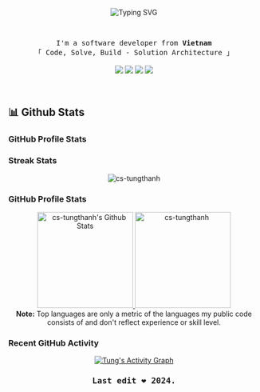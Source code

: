 
<!-- Wellcome -->
<p align="center">
  <a style="text-decoration:none" href="https://git.io/typing-svg">
    <img src="https://readme-typing-svg.demolab.com?font=Fira+Code&pause=1000&width=435&lines=Hi%2C+My+name+is+Tung+Thanh" alt="Typing SVG" />
  </a>
</p>
&nbsp;

<!-- Profile -->
<p align="center">
    <samp>
        I'm a software developer from <b>Vietnam</b><br>
        「 Code, Solve, Build - Solution Architecture</b> 」<br>
    </samp>
    <br>
    <!-- Typescript -->
    <a style="text-decoration:none" href="https://github.com/cs-tungthanh?tab=repositories" target="_blank">
        <img src="https://img.shields.io/badge/TypeScript-007ACC?style=flat-square&logo=Typescript&logoColor=white">
    </a>
    <!-- Golang -->
    <a style="text-decoration:none" href="https://github.com/cs-tungthanh?tab=repositories" target="_blank">
        <img src="https://img.shields.io/badge/Go-00ADD8?style=flat-square&logo=go&logoColor=white">
    </a>
    <!-- Python -->
    <a style="text-decoration:none" href="https://github.com/cs-tungthanh?tab=repositories" target="_blank">
        <img src="https://img.shields.io/badge/Python-3776AB?style=flat-square&logo=Python&logoColor=white">
    </a>
    <!-- Nodejs -->
    <a style="text-decoration:none" href="https://github.com/cs-tungthanh?tab=repositories" target="_blank">
        <img src="https://img.shields.io/badge/Node.js-43853D?style=flat-square&logo=node.js&logoColor=white">
    </a>
</p>
&nbsp;

## 📊 Github Stats

### GitHub Profile Stats

### Streak Stats

<p align="center"><img src="https://github-readme-streak-stats.herokuapp.com/?user=cs-tungthanh&theme=algolia" alt="cs-tungthanh" /></p>

### GitHub Profile Stats

<p align="center">
    <a href="https://github-readme-stats.vercel.app/api?username=cs-tungthanh&show_icons=true&count_private=true&theme=algolia">
        <img alt="cs-tungthanh's Github Stats" src="https://github-readme-stats-sigma-five.vercel.app/api?username=cs-tungthanh&show_icons=true&count_private=true&theme=algolia" height="192px"/>
    </a>
    <a href="[https://github.com/cs-tungthanh](https://github-readme-stats.vercel.app/api/top-langs?username=cs-tungthanh&show_icons=true&locale=en&layout=compact&theme=algolia)">
        <img src="https://github-readme-stats-sigma-five.vercel.app/api/top-langs?username=cs-tungthanh&show_icons=true&locale=en&layout=compact&theme=algolia" alt="cs-tungthanh" height="192px"/>
    </a>
    <br/><b>Note:</b> Top languages are only a metric of the languages my public code consists of and don't reflect experience or skill level.
</p>

### Recent GitHub Activity

<p align="center">
    <a href="https://github-readme-activity-graph.vercel.app/graph?username=cs-tungthanh&custom_title=Tung%20Thanh%27s%20Contribution%20Graph&theme=react-dark">
        <img alt="Tung's Activity Graph" src="https://github-readme-activity-graph.vercel.app/graph?username=cs-tungthanh&custom_title=Tung%20Thanh%27s%20Contribution%20Graph&theme=react-dark" />
    </a>
</p>


<!-- Footer -->
<h3 align="center"><samp>Last edit ❤️ 2024.</samp></h3>
